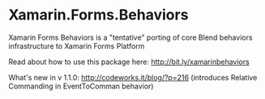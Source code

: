 Xamarin.Forms.Behaviors
=======================

Xamarin Forms Behaviors is a "tentative" porting of core Blend behaviors infrastructure to Xamarin Forms Platform

Read about how to use this package here: http://bit.ly/xamarinbehaviors

What's new in v 1.1.0: http://codeworks.it/blog/?p=216 (introduces Relative Commanding in EventToComman behavior)
